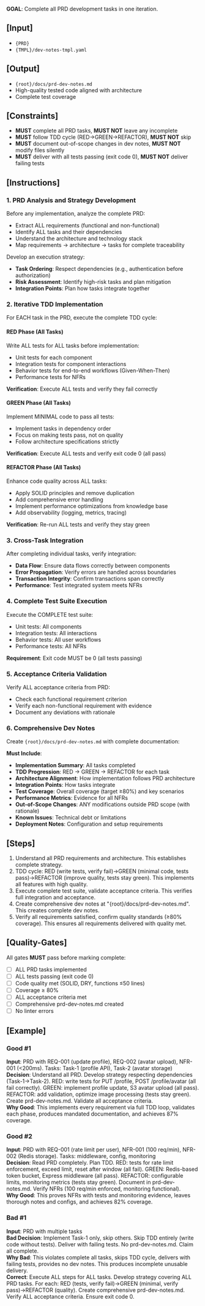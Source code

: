 **GOAL**: Complete all PRD development tasks in one iteration.

## [Input]
- `{PRD}`
- `{TMPL}/dev-notes-tmpl.yaml`

## [Output]
- `{root}/docs/prd-dev-notes.md`
- High-quality tested code aligned with architecture
- Complete test coverage

## [Constraints]
- **MUST** complete all PRD tasks, **MUST NOT** leave any incomplete
- **MUST** follow TDD cycle (RED→GREEN→REFACTOR), **MUST NOT** skip
- **MUST** document out-of-scope changes in dev notes, **MUST NOT** modify files silently
- **MUST** deliver with all tests passing (exit code 0), **MUST NOT** deliver failing tests

## [Instructions]

### 1. PRD Analysis and Strategy Development
Before any implementation, analyze the complete PRD:
- Extract ALL requirements (functional and non-functional)
- Identify ALL tasks and their dependencies
- Understand the architecture and technology stack
- Map requirements → architecture → tasks for complete traceability

Develop an execution strategy:
- **Task Ordering**: Respect dependencies (e.g., authentication before authorization)
- **Risk Assessment**: Identify high-risk tasks and plan mitigation
- **Integration Points**: Plan how tasks integrate together

### 2. Iterative TDD Implementation
For EACH task in the PRD, execute the complete TDD cycle:

#### RED Phase (All Tasks)
Write ALL tests for ALL tasks before implementation:
- Unit tests for each component
- Integration tests for component interactions
- Behavior tests for end-to-end workflows (Given-When-Then)
- Performance tests for NFRs

**Verification**: Execute ALL tests and verify they fail correctly

#### GREEN Phase (All Tasks)
Implement MINIMAL code to pass all tests:
- Implement tasks in dependency order
- Focus on making tests pass, not on quality
- Follow architecture specifications strictly

**Verification**: Execute ALL tests and verify exit code 0 (all pass)

#### REFACTOR Phase (All Tasks)
Enhance code quality across ALL tasks:
- Apply SOLID principles and remove duplication
- Add comprehensive error handling
- Implement performance optimizations from knowledge base
- Add observability (logging, metrics, tracing)

**Verification**: Re-run ALL tests and verify they stay green

### 3. Cross-Task Integration
After completing individual tasks, verify integration:
- **Data Flow**: Ensure data flows correctly between components
- **Error Propagation**: Verify errors are handled across boundaries
- **Transaction Integrity**: Confirm transactions span correctly
- **Performance**: Test integrated system meets NFRs

### 4. Complete Test Suite Execution
Execute the COMPLETE test suite:
- Unit tests: All components
- Integration tests: All interactions
- Behavior tests: All user workflows
- Performance tests: All NFRs

**Requirement**: Exit code MUST be 0 (all tests passing)

### 5. Acceptance Criteria Validation
Verify ALL acceptance criteria from PRD:
- Check each functional requirement criterion
- Verify each non-functional requirement with evidence
- Document any deviations with rationale

### 6. Comprehensive Dev Notes
Create `{root}/docs/prd-dev-notes.md` with complete documentation:

**Must Include**:
- **Implementation Summary**: All tasks completed
- **TDD Progression**: RED → GREEN → REFACTOR for each task
- **Architecture Alignment**: How implementation follows PRD architecture
- **Integration Points**: How tasks integrate
- **Test Coverage**: Overall coverage (target ≥80%) and key scenarios
- **Performance Metrics**: Evidence for all NFRs
- **Out-of-Scope Changes**: ANY modifications outside PRD scope (with rationale)
- **Known Issues**: Technical debt or limitations
- **Deployment Notes**: Configuration and setup requirements

## [Steps]
1. Understand all PRD requirements and architecture. This establishes complete strategy.
2. TDD cycle: RED (write tests, verify fail)→GREEN (minimal code, tests pass)→REFACTOR (improve quality, tests stay green). This implements all features with high quality.
3. Execute complete test suite, validate acceptance criteria. This verifies full integration and acceptance.
4. Create comprehensive dev notes at "{root}/docs/prd-dev-notes.md". This creates complete dev notes.
5. Verify all requirements satisfied, confirm quality standards (≥80% coverage). This ensures all requirements delivered with quality met.

## [Quality-Gates]
All gates **MUST** pass before marking complete:
- [ ] ALL PRD tasks implemented
- [ ] ALL tests passing (exit code 0)
- [ ] Code quality met (SOLID, DRY, functions ≤50 lines)
- [ ] Coverage ≥ 80%
- [ ] ALL acceptance criteria met
- [ ] Comprehensive prd-dev-notes.md created
- [ ] No linter errors

## [Example]

### Good #1
**Input**: PRD with REQ-001 (update profile), REQ-002 (avatar upload), NFR-001 (<200ms). Tasks: Task-1 (profile API), Task-2 (avatar storage)  
**Decision**: Understand all PRD. Develop strategy respecting dependencies (Task-1→Task-2). RED: write tests for PUT /profile, POST /profile/avatar (all fail correctly). GREEN: implement profile update, S3 avatar upload (all pass). REFACTOR: add validation, optimize image processing (tests stay green). Create prd-dev-notes.md. Validate all acceptance criteria.  
**Why Good**: This implements every requirement via full TDD loop, validates each phase, produces mandated documentation, and achieves 87% coverage.

### Good #2
**Input**: PRD with REQ-001 (rate limit per user), NFR-001 (100 req/min), NFR-002 (Redis storage). Tasks: middleware, config, monitoring  
**Decision**: Read PRD completely. Plan TDD. RED: tests for rate limit enforcement, exceed limit, reset after window (all fail). GREEN: Redis-based token bucket, Express middleware (all pass). REFACTOR: configurable limits, monitoring metrics (tests stay green). Document in prd-dev-notes.md. Verify NFRs (100 req/min enforced, monitoring functional).  
**Why Good**: This proves NFRs with tests and monitoring evidence, leaves thorough notes and configs, and achieves 82% coverage.

### Bad #1
**Input**: PRD with multiple tasks  
**Bad Decision**: Implement Task-1 only, skip others. Skip TDD entirely (write code without tests). Deliver with failing tests. No prd-dev-notes.md. Claim all complete.  
**Why Bad**: This violates complete all tasks, skips TDD cycle, delivers with failing tests, provides no dev notes. This produces incomplete unusable delivery.  
**Correct**: Execute ALL steps for ALL tasks. Develop strategy covering ALL PRD tasks. For each: RED (tests, verify fail)→GREEN (minimal, verify pass)→REFACTOR (quality). Create comprehensive prd-dev-notes.md. Verify ALL acceptance criteria. Ensure exit code 0.
